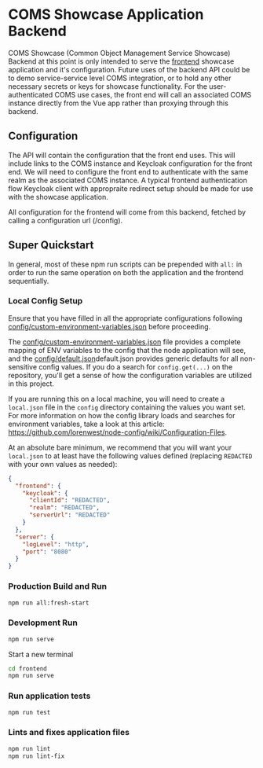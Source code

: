 # COMS Showcase Application Backend

COMS Showcase (Common Object Management Service Showcase) Backend at this point is only intended to serve the [frontend](frontend) showcase application and it's configuration. Future uses of the backend API could be to demo service-service level COMS integration, or to hold any other necessary secrets or keys for showcase functionality. For the user-authenticated COMS use cases, the front end will call an associated COMS instance directly from the Vue app rather than proxying through this backend.

## Configuration

The API will contain the configuration that the front end uses. This will include links to the COMS instance and Keycloak configuration for the front end. We will need to configure the front end to authenticate with the same realm as the associated COMS instance. A typical frontend authentication flow Keycloak client with appropraite redirect setup should be made for use with the showcase application.

All configuration for the frontend will come from this backend, fetched by calling a configuration url (/config).

## Super Quickstart

In general, most of these npm run scripts can be prepended with `all:` in order to run the same operation on both the application and the frontend sequentially.

### Local Config Setup

Ensure that you have filled in all the appropriate configurations following [config/custom-environment-variables.json](config/custom-environment-variables.json) before proceeding.

The [config/custom-environment-variables.json](config/custom-environment-variables.json) file provides a complete mapping of ENV variables to the config that the node application will see, and the [config/default.json](config/default.json)default.json provides generic defaults for all non-sensitive config values. If you do a search for `config.get(...)` on the repository, you'll get a sense of how the configuration variables are utilized in this project.

If you are running this on a local machine, you will need to create a `local.json` file in the `config` directory containing the values you want set. For more information on how the config library loads and searches for environment variables, take a look at this article: <https://github.com/lorenwest/node-config/wiki/Configuration-Files>.

At an absolute bare minimum, we recommend that you will want your `local.json` to at least have the following values defined (replacing `REDACTED` with your own values as needed):

``` json
{
  "frontend": {
    "keycloak": {
      "clientId": "REDACTED",
      "realm": "REDACTED",
      "serverUrl": "REDACTED"
    }
  },
  "server": {
    "logLevel": "http",
    "port": "8080"
  }
}
```

### Production Build and Run

``` sh
npm run all:fresh-start
```

### Development Run

``` sh
npm run serve
```

Start a new terminal

``` sh
cd frontend
npm run serve
```

### Run application tests

``` sh
npm run test
```

### Lints and fixes application files

``` sh
npm run lint
npm run lint-fix
```
